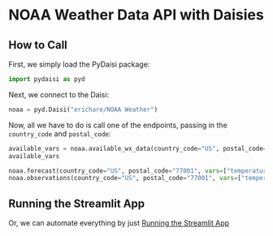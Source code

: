 # NOAA Weather Data API with Daisies

## How to Call

First, we simply load the PyDaisi package:

```python
import pydaisi as pyd
```

Next, we connect to the Daisi:

```python
noaa = pyd.Daisi("erichare/NOAA Weather")
```

Now, all we have to do is call one of the endpoints, passing in the `country_code` and `postal_code`:

```python
available_vars = noaa.available_wx_data(country_code="US", postal_code="77001").value
available_vars

noaa.forecast(country_code="US", postal_code="77001", vars=["temperature", "dewpoint"]).value
noaa.observations(country_code="US", postal_code="77001", vars=["temperature", "dewpoint"]).value
```

## Running the Streamlit App

Or, we can automate everything by just [Running the Streamlit App](https://app.daisi.io/daisies/4fab8b54-4919-4728-8d62-2318dc3457ab/app)
